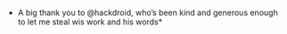 * A big thank you to @hackdroid, who’s been kind and generous enough to let me steal wis work and his words*
